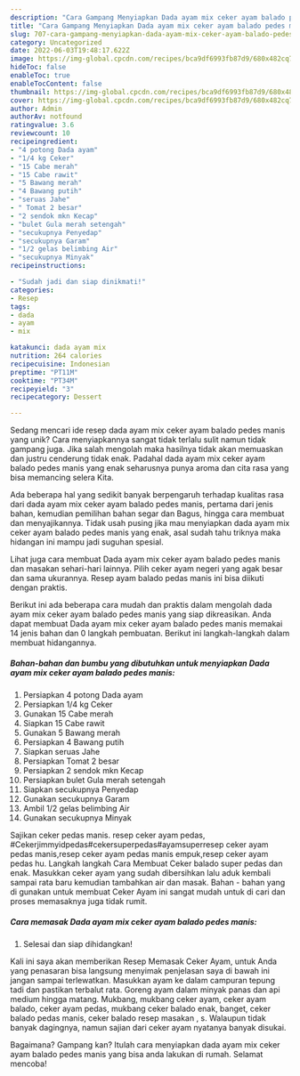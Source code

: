 ```yaml
---
description: "Cara Gampang Menyiapkan Dada ayam mix ceker ayam balado pedes manis yang Lezat"
title: "Cara Gampang Menyiapkan Dada ayam mix ceker ayam balado pedes manis yang Lezat"
slug: 707-cara-gampang-menyiapkan-dada-ayam-mix-ceker-ayam-balado-pedes-manis-yang-lezat
category: Uncategorized
date: 2022-06-03T19:48:17.622Z
image: https://img-global.cpcdn.com/recipes/bca9df6993fb87d9/680x482cq70/dada-ayam-mix-ceker-ayam-balado-pedes-manis-foto-resep-utama.jpg
hideToc: false
enableToc: true
enableTocContent: false
thumbnail: https://img-global.cpcdn.com/recipes/bca9df6993fb87d9/680x482cq70/dada-ayam-mix-ceker-ayam-balado-pedes-manis-foto-resep-utama.jpg
cover: https://img-global.cpcdn.com/recipes/bca9df6993fb87d9/680x482cq70/dada-ayam-mix-ceker-ayam-balado-pedes-manis-foto-resep-utama.jpg
author: Admin
authorAv: notfound
ratingvalue: 3.6
reviewcount: 10
recipeingredient:
- "4 potong Dada ayam"
- "1/4 kg Ceker"
- "15 Cabe merah"
- "15 Cabe rawit"
- "5 Bawang merah"
- "4 Bawang putih"
- "seruas Jahe"
- " Tomat 2 besar"
- "2 sendok mkn Kecap"
- "bulet Gula merah setengah"
- "secukupnya Penyedap"
- "secukupnya Garam"
- "1/2 gelas belimbing Air"
- "secukupnya Minyak"
recipeinstructions:

- "Sudah jadi dan siap dinikmati!"
categories:
- Resep
tags:
- dada
- ayam
- mix

katakunci: dada ayam mix 
nutrition: 264 calories
recipecuisine: Indonesian
preptime: "PT11M"
cooktime: "PT34M"
recipeyield: "3"
recipecategory: Dessert

---
```





Sedang mencari ide resep dada ayam mix ceker ayam balado pedes manis yang unik? Cara menyiapkannya sangat tidak terlalu sulit namun tidak gampang juga. Jika salah mengolah maka hasilnya tidak akan memuaskan dan justru cenderung tidak enak. Padahal dada ayam mix ceker ayam balado pedes manis yang enak seharusnya punya aroma dan cita rasa yang bisa memancing selera Kita.





Ada beberapa hal yang sedikit banyak berpengaruh terhadap kualitas rasa dari dada ayam mix ceker ayam balado pedes manis, pertama dari jenis bahan, kemudian pemilihan bahan segar dan Bagus, hingga cara membuat dan menyajikannya. Tidak usah pusing jika mau menyiapkan dada ayam mix ceker ayam balado pedes manis yang enak,      asal sudah tahu triknya maka hidangan ini mampu jadi suguhan spesial.














Lihat juga cara membuat Dada ayam mix ceker ayam balado pedes manis dan masakan sehari-hari lainnya. Pilih ceker ayam negeri yang agak besar dan sama ukurannya. Resep ayam balado pedas manis ini bisa diikuti dengan praktis.






Berikut ini ada beberapa cara mudah dan praktis dalam mengolah dada ayam mix ceker ayam balado pedes manis yang siap dikreasikan. Anda dapat membuat Dada ayam mix ceker ayam balado pedes manis memakai 14 jenis bahan dan 0 langkah pembuatan. Berikut ini langkah-langkah dalam membuat hidangannya.

<!--inarticleads1-->

##### Bahan-bahan dan bumbu yang dibutuhkan untuk menyiapkan Dada ayam mix ceker ayam balado pedes manis:

1. Persiapkan 4 potong Dada ayam
1. Persiapkan 1/4 kg Ceker
1. Gunakan 15 Cabe merah
1. Siapkan 15 Cabe rawit
1. Gunakan 5 Bawang merah
1. Persiapkan 4 Bawang putih
1. Siapkan seruas Jahe
1. Persiapkan  Tomat 2 besar
1. Persiapkan 2 sendok mkn Kecap
1. Persiapkan bulet Gula merah setengah
1. Siapkan secukupnya Penyedap
1. Gunakan secukupnya Garam
1. Ambil 1/2 gelas belimbing Air
1. Gunakan secukupnya Minyak


Sajikan ceker pedas manis. resep ceker ayam pedas, #Cekerjimmyidpedas#cekersuperpedas#ayamsuperresep ceker ayam pedas manis,resep ceker ayam pedas manis empuk,resep ceker ayam pedas hu. Langkah langkah Cara Membuat Ceker balado super pedas dan enak. Masukkan ceker ayam yang sudah dibersihkan lalu aduk kembali sampai rata baru kemudian tambahkan air dan masak. Bahan - bahan yang di gunakan untuk membuat Ceker Ayam ini sangat mudah untuk di cari dan proses memasaknya juga tidak rumit. 

<!--inarticleads2-->

##### Cara memasak Dada ayam mix ceker ayam balado pedes manis:


1. Selesai dan siap dihidangkan!

Kali ini saya akan memberikan Resep Memasak Ceker Ayam, untuk Anda yang penasaran bisa langsung menyimak penjelasan saya di bawah ini jangan sampai terlewatkan. Masukkan ayam ke dalam campuran tepung tadi dan pastikan terbalut rata. Goreng ayam dalam minyak panas dan api medium hingga matang. Mukbang, mukbang ceker ayam, ceker ayam balado, ceker ayam pedas, mukbang ceker balado enak, banget, ceker balado pedas manis, ceker balado resep masakan , s. Walaupun tidak banyak dagingnya, namun sajian dari ceker ayam nyatanya banyak disukai. 

Bagaimana? Gampang kan? Itulah cara menyiapkan dada ayam mix ceker ayam balado pedes manis yang bisa anda lakukan di rumah. Selamat mencoba!
